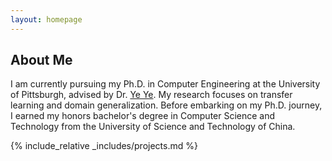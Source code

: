 ```yaml
---
layout: homepage
---
```


## About Me

I am currently pursuing my Ph.D. in Computer Engineering at the University of Pittsburgh, advised by Dr. <a href="https://scholar.google.com/citations?user=DSkE5P0AAAAJ&hl=en" target="_blank">Ye Ye</a>. My research focuses on transfer learning and domain generalization. Before embarking on my Ph.D. journey, I earned my honors bachelor's degree in Computer Science and Technology from the University of Science and Technology of China.

{% include_relative _includes/projects.md %}
